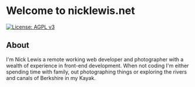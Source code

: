 # Welcome to nicklewis.net

[![License: AGPL v3](https://img.shields.io/badge/License-AGPL_v3-blue.svg)](https://www.gnu.org/licenses/agpl-3.0)

## About

I'm Nick Lewis a remote working web developer and photographer with a wealth of experience in front-end development. When not coding I'm either spending time with family, out photographing things or exploring the rivers and canals of Berkshire in my Kayak.